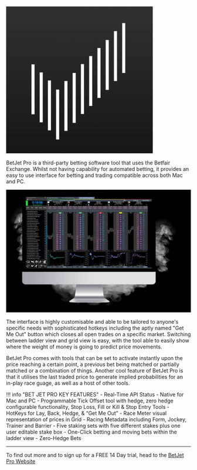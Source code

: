 ![BetJet Pro](./img/BetJetLogo.jpg)

BetJet Pro is a third-party betting software tool that uses the Betfair Exchange. Whilst not having capability for automated betting, it provides an easy to use interface for betting and trading compatible across both Mac and PC. 

![BetJet Pro](./img/BetJet1.JPG)

The interface is highly customisable and able to be tailored to anyone's specific needs with sophisticated hotkeys including the aptly named "Get Me Out" button which closes all open trades on a specific market. Switching between ladder view and grid view is easy, with the tool able to easily show where the weight of money is going to predict price movements. 

BetJet Pro comes with tools that can be set to activate instantly upon the price reaching a certain point, a previous bet being matched or partially matched or a combination of things. Another cool feature of BetJet Pro is that it utilises the last traded price to generate implied probabilities for an in-play race guage, as well as a host of other tools.

!!! info "BET JET PRO KEY FEATURES"
    - Real-Time API Status
    - Native for Mac and PC
    - Programmable Tick Offset tool with hedge, zero hedge configurable functionality, Stop Loss, Fill or Kill & Stop Entry Tools
    - HotKeys for Lay, Back, Hedge, & “Get Me Out”
    - Race Meter visual representation of prices in Grid
    - Racing Metadata including Form, Jockey, Trainer and Barrier
    - Five staking sets with five different stakes plus one user editable stake box
    - One-Click betting and moving bets within the ladder view
    - Zero-Hedge Bets

---

To find out more and to sign up for a FREE 14 Day trial, head to the [BetJet Pro Website](https://www.betjetpro.com/)